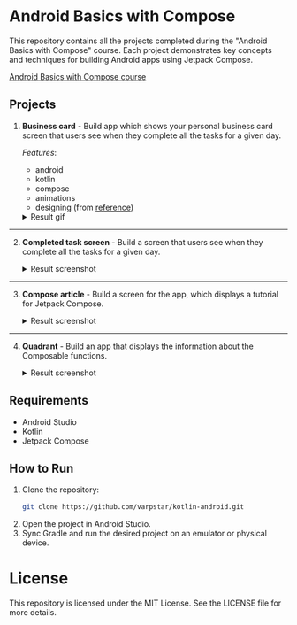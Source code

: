 # Android Basics with Compose

This repository contains all the projects completed during the "Android Basics with Compose" course. Each project demonstrates key concepts and techniques for building Android apps using Jetpack Compose.

[Android Basics with Compose course](https://developer.android.com/courses/android-basics-compose/course)

## Projects

1. **Business card** - Build app which shows your personal business card screen that users see when they complete all the tasks for a given day.
    
   _Features_:
   - android
   - kotlin
   - compose
   - animations
   - designing (from [reference](https://www.freepik.com/free-psd/vertical-business-card-mock-up_1153550.htm))

    <details>
      <summary>Result gif</summary>

      ![](./screenshots/businessCard.gif?raw=true)
       </details>
---
2. **Completed task screen** - Build a screen that users see when they complete all the tasks for a given day. 
    <details>
      <summary>Result screenshot</summary>

   ![](./screenshots/completedTask.png?raw=true)
    </details>
---
3. **Compose article** - Build a screen for the app, which displays a tutorial for Jetpack Compose.
    <details>
      <summary>Result screenshot</summary>

   ![](./screenshots/article.png?raw=true)
    </details>
---
4. **Quadrant** - Build an app that displays the information about the Composable functions.
    <details>
      <summary>Result screenshot</summary>

   ![](./screenshots/quadrant.png?raw=true)
    </details>


## Requirements

- Android Studio
- Kotlin
- Jetpack Compose

## How to Run

1. Clone the repository:
   ```bash
   git clone https://github.com/varpstar/kotlin-android.git
2. Open the project in Android Studio.
3. Sync Gradle and run the desired project on an emulator or physical device.


# License
This repository is licensed under the MIT License. See the LICENSE file for more details.




